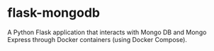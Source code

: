 # flask-mongodb
A Python Flask application that interacts with Mongo DB and Mongo Express through Docker containers (using Docker Compose).
